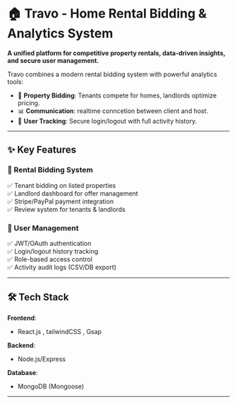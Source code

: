 # 🏠 Travo - Home Rental Bidding & Analytics System

**A unified platform for competitive property rentals, data-driven insights, and secure user management.**

Travo combines a modern rental bidding system with powerful analytics tools:
- 🏡 **Property Bidding**: Tenants compete for homes, landlords optimize pricing.
- 📊 **Communication**: realtime conncetion between client and host.
- 🔐 **User Tracking**: Secure login/logout with full activity history.

---

## ✨ Key Features

### 🏡 Rental Bidding System
✅ Tenant bidding on listed properties  
✅ Landlord dashboard for offer management  
✅ Stripe/PayPal payment integration  
✅ Review system for tenants & landlords  

### 🔐 User Management
✅ JWT/OAuth authentication  
✅ Login/logout history tracking  
✅ Role-based access control  
✅ Activity audit logs (CSV/DB export)  

---

## 🛠️ Tech Stack

**Frontend**:  
- React.js , tailwindCSS , Gsap  

**Backend**:  
- Node.js/Express  

**Database**:  
- MongoDB (Mongoose) 


---

 
